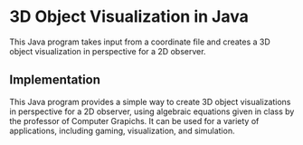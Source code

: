 # 3D Object Visualization in Java

This Java program takes input from a coordinate file and creates a 3D object visualization in perspective for a 2D observer.

## Implementation

This Java program provides a simple way to create 3D object visualizations in perspective for a 2D observer, using algebraic equations given in class by the professor of Computer Grapichs. It can be used for a variety of applications, including gaming, visualization, and simulation.
